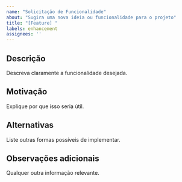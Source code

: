 ```yaml
---
name: "Solicitação de Funcionalidade"
about: "Sugira uma nova ideia ou funcionalidade para o projeto"
title: "[Feature] "
labels: enhancement
assignees: ''
---
```


## Descrição
Descreva claramente a funcionalidade desejada.

## Motivação
Explique por que isso seria útil.

## Alternativas
Liste outras formas possíveis de implementar.

## Observações adicionais
Qualquer outra informação relevante.
